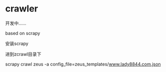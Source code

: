 # crawler
开发中……

based on scrapy

安装scrapy

进到zcrawl目录下

scrapy crawl zeus -a config_file=zeus_templates/www.lady8844.com.json

